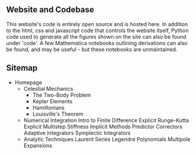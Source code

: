 ## Website and Codebase

This website's code is entirely open source and is hosted here.  In addition to the html, css and javascript code that controls the website itself, Python code used to generate all the figures shown on the site can also be found under 'code'.  A few Mathematica notebooks outlining derivations can also be found, and may be useful - but these notebooks are unmaintained. 


## Sitemap

* Homepage
	* Celestial Mechanics 
		* The Two-Body Problem
		* Kepler Elements
		* Hamiltonians
		* Louisville's Theorem
	* Numerical Integration
		Intro to Finite Difference
		Explicit Runge-Kutta
		Explicit Multistep
		Stiffness
		Implicit Methods
		Predictor Correctors
		Adaptive Integrators
		Symplectic Integrators
	* Analytic Techniques
		Laurent Series
		Legendre Polynomials
		Multipole Expansions
